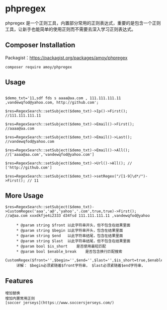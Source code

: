 # phpregex

phpregex 是一个正则工具，内置部分常用的正则表达式，重要的是包含一个正则工具，让新手也能简单的使用正则而不需要去深入学习正则表达式。

## Composer Installation

Packagist：https://packagist.org/packages/amoy/phpregex

````
composer require amoy/phpregex
````
## Usage
````

$demo_txt='11,sdf fds s aaaa@aa.com , 111.111.111.11 ,vandewqfod@yahoo.com, http://github.com';

$res=RegexSearch::setSubject($demo_txt)->Ip()->First();  //111.111.111.11

$res=RegexSearch::setSubject($demo_txt)->Email()->First(); //aaaa@aa.com

$res=RegexSearch::setSubject($demo_txt)->Email()->Last(); //vandewqfod@yahoo.com

$res=RegexSearch::setSubject($demo_txt)->Email()->All(); //['aaaa@aa.com','vandewqfod@yahoo.com']

$res=RegexSearch::setSubject($demo_txt)->Url()->All(); // ['http://github.com']

$res=RegexSearch::setSubject($demo_txt)->setRegex("/[1-9]\d*/")->First(); // 11

````
## More Usage
````
$res=RegexSearch::setSubject($demo_txt)->CustomRegex('aaa','a@','yahoo','.com',true,true)->First();
//a@aa.com xxxdkfje4i2333 d34fsd 111.111.111.11 ,vandewqfod@yahoo

     * @param string $front 以此字符串开头，但不包含在结果里面
     * @param string $begin 以此字符串开头，包含在结果里面
     * @param string $end   以此字符串结尾，包含在结果里面
     * @param string $last  以此字符串结尾，但不包含在结果里面
     * @param bool $is_short    是否使用最短匹配
     * @param bool $enable_break    是否包含换行匹配搜索
     CustomRegex($front='',$begin='',$end='',$last='',$is_short=true,$enable_break=false)
     详解： $begin必须紧随着$front字符串， $last必须紧随着$end字符串，
````
## Features
````
增加替换
增加内置常用正则
[soccer jerseys](https://www.soccersjerseys.com/)
````
